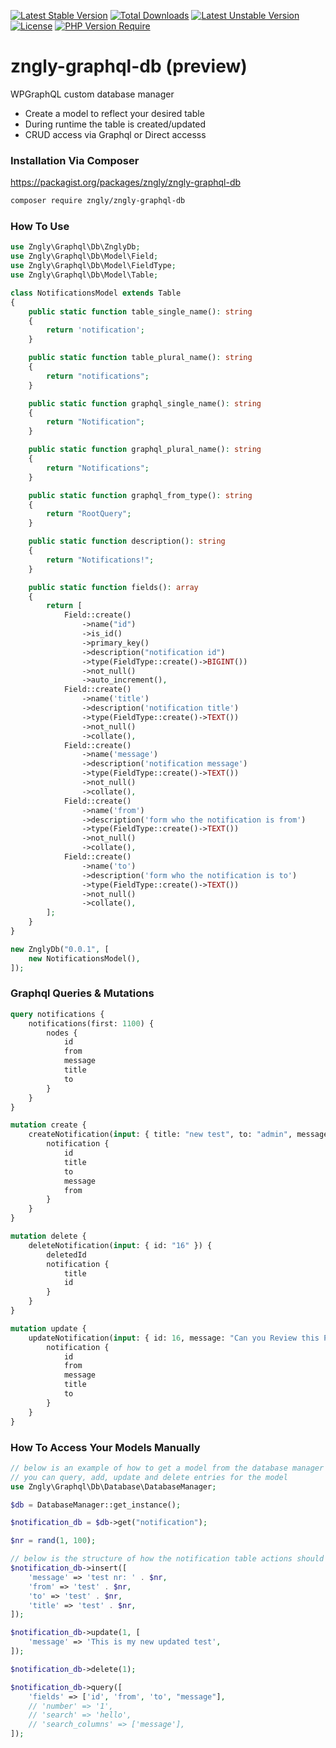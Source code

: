 [![Latest Stable Version](http://poser.pugx.org/zngly/zngly-graphql-db/v)](https://packagist.org/packages/zngly/zngly-graphql-db) [![Total Downloads](http://poser.pugx.org/zngly/zngly-graphql-db/downloads)](https://packagist.org/packages/zngly/zngly-graphql-db) [![Latest Unstable Version](http://poser.pugx.org/zngly/zngly-graphql-db/v/unstable)](https://packagist.org/packages/zngly/zngly-graphql-db) [![License](http://poser.pugx.org/zngly/zngly-graphql-db/license)](https://packagist.org/packages/zngly/zngly-graphql-db) [![PHP Version Require](http://poser.pugx.org/zngly/zngly-graphql-db/require/php)](https://packagist.org/packages/zngly/zngly-graphql-db)

# zngly-graphql-db (preview)

WPGraphQL custom database manager

- Create a model to reflect your desired table
- During runtime the table is created/updated
- CRUD access via Graphql or Direct accesss

### Installation Via Composer

<https://packagist.org/packages/zngly/zngly-graphql-db>

```bash
composer require zngly/zngly-graphql-db
```

### How To Use

```php
use Zngly\Graphql\Db\ZnglyDb;
use Zngly\Graphql\Db\Model\Field;
use Zngly\Graphql\Db\Model\FieldType;
use Zngly\Graphql\Db\Model\Table;

class NotificationsModel extends Table
{
    public static function table_single_name(): string
    {
        return 'notification';
    }

    public static function table_plural_name(): string
    {
        return "notifications";
    }

    public static function graphql_single_name(): string
    {
        return "Notification";
    }

    public static function graphql_plural_name(): string
    {
        return "Notifications";
    }

    public static function graphql_from_type(): string
    {
        return "RootQuery";
    }

    public static function description(): string
    {
        return "Notifications!";
    }

    public static function fields(): array
    {
        return [
            Field::create()
                ->name("id")
                ->is_id()
                ->primary_key()
                ->description("notification id")
                ->type(FieldType::create()->BIGINT())
                ->not_null()
                ->auto_increment(),
            Field::create()
                ->name('title')
                ->description('notification title')
                ->type(FieldType::create()->TEXT())
                ->not_null()
                ->collate(),
            Field::create()
                ->name('message')
                ->description('notification message')
                ->type(FieldType::create()->TEXT())
                ->not_null()
                ->collate(),
            Field::create()
                ->name('from')
                ->description('form who the notification is from')
                ->type(FieldType::create()->TEXT())
                ->not_null()
                ->collate(),
            Field::create()
                ->name('to')
                ->description('form who the notification is to')
                ->type(FieldType::create()->TEXT())
                ->not_null()
                ->collate(),
        ];
    }
}

new ZnglyDb("0.0.1", [
    new NotificationsModel(),
]);
```

### Graphql Queries & Mutations

```graphql
query notifications {
	notifications(first: 1100) {
		nodes {
			id
			from
			message
			title
			to
		}
	}
}

mutation create {
	createNotification(input: { title: "new test", to: "admin", message: "review this pls", from: "user" }) {
		notification {
			id
			title
			to
			message
			from
		}
	}
}

mutation delete {
	deleteNotification(input: { id: "16" }) {
		deletedId
		notification {
			title
			id
		}
	}
}

mutation update {
	updateNotification(input: { id: 16, message: "Can you Review this Please." }) {
		notification {
			id
			from
			message
			title
			to
		}
	}
}
```

### How To Access Your Models Manually

```php
// below is an example of how to get a model from the database manager
// you can query, add, update and delete entries for the model
use Zngly\Graphql\Db\Database\DatabaseManager;

$db = DatabaseManager::get_instance();

$notification_db = $db->get("notification");

$nr = rand(1, 100);

// below is the structure of how the notification table actions should be
$notification_db->insert([
    'message' => 'test nr: ' . $nr,
    'from' => 'test' . $nr,
    'to' => 'test' . $nr,
    'title' => 'test' . $nr,
]);

$notification_db->update(1, [
    'message' => 'This is my new updated test',
]);

$notification_db->delete(1);

$notification_db->query([
    'fields' => ['id', 'from', 'to', "message"],
    // 'number' => '1',
    // 'search' => 'hello',
    // 'search_columns' => ['message'],
]);
```

